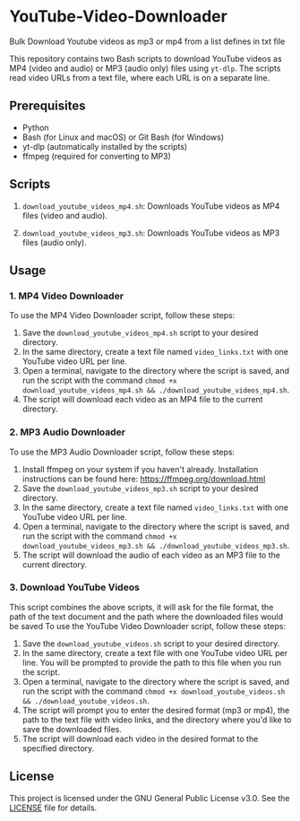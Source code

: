 # YouTube-Video-Downloader
Bulk Download Youtube videos as mp3 or mp4 from a list defines in txt file

This repository contains two Bash scripts to download YouTube videos as MP4 (video and audio) or MP3 (audio only) files using `yt-dlp`. The scripts read video URLs from a text file, where each URL is on a separate line.

## Prerequisites

- Python
- Bash (for Linux and macOS) or Git Bash (for Windows)
- yt-dlp (automatically installed by the scripts)
- ffmpeg (required for converting to MP3)

## Scripts

1. `download_youtube_videos_mp4.sh`: Downloads YouTube videos as MP4 files (video and audio).

2. `download_youtube_videos_mp3.sh`: Downloads YouTube videos as MP3 files (audio only).

## Usage

### 1. MP4 Video Downloader

To use the MP4 Video Downloader script, follow these steps:

1. Save the `download_youtube_videos_mp4.sh` script to your desired directory.
2. In the same directory, create a text file named `video_links.txt` with one YouTube video URL per line.
3. Open a terminal, navigate to the directory where the script is saved, and run the script with the command `chmod +x download_youtube_videos_mp4.sh && ./download_youtube_videos_mp4.sh`.
4. The script will download each video as an MP4 file to the current directory.

### 2. MP3 Audio Downloader

To use the MP3 Audio Downloader script, follow these steps:

1. Install ffmpeg on your system if you haven't already. Installation instructions can be found here: https://ffmpeg.org/download.html
2. Save the `download_youtube_videos_mp3.sh` script to your desired directory.
3. In the same directory, create a text file named `video_links.txt` with one YouTube video URL per line.
4. Open a terminal, navigate to the directory where the script is saved, and run the script with the command `chmod +x download_youtube_videos_mp3.sh && ./download_youtube_videos_mp3.sh`.
5. The script will download the audio of each video as an MP3 file to the current directory.

### 3. Download YouTube Videos

This script combines the above scripts, it will ask for the file format, the path of the text document and the path where the downloaded files would be saved
To use the YouTube Video Downloader script, follow these steps:

1. Save the `download_youtube_videos.sh` script to your desired directory.
2. In the same directory, create a text file with one YouTube video URL per line. You will be prompted to provide the path to this file when you run the script.
3. Open a terminal, navigate to the directory where the script is saved, and run the script with the command `chmod +x download_youtube_videos.sh && ./download_youtube_videos.sh`.
4. The script will prompt you to enter the desired format (mp3 or mp4), the path to the text file with video links, and the directory where you'd like to save the downloaded files.
5. The script will download each video in the desired format to the specified directory.


## License

This project is licensed under the GNU General Public License v3.0. See the [LICENSE](LICENSE) file for details.
